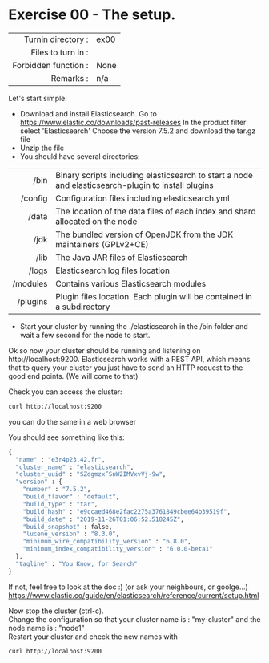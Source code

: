 # Exercise 00 - The setup.

|                         |                    |
| -----------------------:| ------------------ |
|   Turnin directory :    |  ex00              |
|   Files to turn in :    |   |
|   Forbidden function :  |  None              |
|   Remarks :             |  n/a               |

Let's start simple:

* Download and install Elasticsearch. 
Go to <href src="https://www.elastic.co/downloads/past-releases"><u><font color="blue">https://www.elastic.co/downloads/past-releases</font></u></href>
In the product filter select 'Elasticsearch'
Choose the version 7.5.2 and download the tar.gz file 
* Unzip the file
* You should have several directories:

|          |                                                                                                   |
| --------:| ------------------------------------------------------------------------------------------------- |
| /bin    | Binary scripts including elasticsearch to start a node and elasticsearch-plugin to install plugins |
| /config | Configuration files including elasticsearch.yml                                                    |
| /data   | The location of the data files of each index and shard allocated on the node |
| /jdk    | The bundled version of OpenJDK from the JDK maintainers (GPLv2+CE) |
| /lib    | The Java JAR files of Elasticsearch |
| /logs   | Elasticsearch log files location |
| /modules | Contains various Elasticsearch modules |
| /plugins | Plugin files location. Each plugin will be contained in a subdirectory |

* Start your cluster by running the ./elasticsearch in the /bin folder and wait a few second for the node to start. 

Ok so now your cluster should be running and listening on http://localhost:9200.
Elasticsearch works with a REST API, which means that to query your cluster you just have to send an HTTP request to the good end points. (We will come to that)

Check you can access the cluster: 
```bash
curl http://localhost:9200
```
you can do the same in a web browser

You should see something like this:
```py
{
  "name" : "e3r4p23.42.fr",
  "cluster_name" : "elasticsearch",
  "cluster_uuid" : "SZdgmzxFSnW2IMVxvVj-9w",
  "version" : {
    "number" : "7.5.2",
    "build_flavor" : "default",
    "build_type" : "tar",
    "build_hash" : "e9ccaed468e2fac2275a3761849cbee64b39519f",
    "build_date" : "2019-11-26T01:06:52.518245Z",
    "build_snapshot" : false,
    "lucene_version" : "8.3.0",
    "minimum_wire_compatibility_version" : "6.8.0",
    "minimum_index_compatibility_version" : "6.0.0-beta1"
  },
  "tagline" : "You Know, for Search"
}
```
If not, feel free to look at the doc :) (or ask your neighbours, or goolge...) <href src="https://www.elastic.co/guide/en/elasticsearch/reference/current/setup.html"><u><font color="blue">https://www.elastic.co/guide/en/elasticsearch/reference/current/setup.html</font></u></href>

Now stop the cluster (ctrl-c).  
Change the configuration so that your cluster name is : "my-cluster" and the node name is : "node1"  
Restart your cluster and check the new names with  
```bash
curl http://localhost:9200
```
